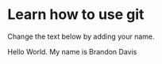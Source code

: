 # Learn how to use git
Change the text below by adding your name.

Hello World. My name is Brandon Davis
